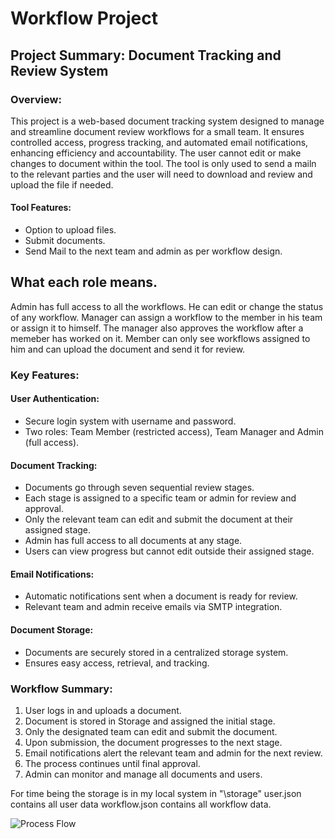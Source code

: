 # Workflow Project
## Project Summary: Document Tracking and Review System

### Overview:
This project is a web-based document tracking system designed to manage and streamline document review workflows for a small team. It ensures controlled access, progress tracking, and automated email notifications, enhancing efficiency and accountability.
The user cannot edit or make changes to document within the tool. The tool is only used to send a mailn to the relevant parties and the user will need to download and review and upload the file if needed.

#### Tool Features: 
- Option to upload files.
- Submit documents.
- Send Mail to the next team and admin as per workflow design.

## What each role means.
Admin has full access to all the workflows. He can edit or change the status of any workflow.
Manager can assign a workflow to the member in his team or assign it to himself. The manager also approves the workflow after a memeber has worked on it.
Member can only see workflows assigned to him and can upload the document and send it for review. 

### Key Features:
#### User Authentication:
- Secure login system with username and password.
- Two roles: Team Member (restricted access), Team Manager and Admin (full access).

#### Document Tracking:
- Documents go through seven sequential review stages.
- Each stage is assigned to a specific team or admin for review and approval.
- Only the relevant team can edit and submit the document at their assigned stage.
- Admin has full access to all documents at any stage.
- Users can view progress but cannot edit outside their assigned stage.

#### Email Notifications:
- Automatic notifications sent when a document is ready for review.
- Relevant team and admin receive emails via SMTP integration.

#### Document Storage:
- Documents are securely stored in a centralized storage system.
- Ensures easy access, retrieval, and tracking.

### Workflow Summary:
1. User logs in and uploads a document.
2. Document is stored in Storage and assigned the initial stage.
3. Only the designated team can edit and submit the document.
4. Upon submission, the document progresses to the next stage.
5. Email notifications alert the relevant team and admin for the next review.
6. The process continues until final approval.
7. Admin can monitor and manage all documents and users.

For time being the storage is in my local system in "\storage"
user.json contains all user data
workflow.json contains all workflow data.

![Process Flow](C:/Users/teenu/OneDrive/Desktop/Ujwal/Software/Python/Workflow%20Project/Process%20Flow.jpg)
